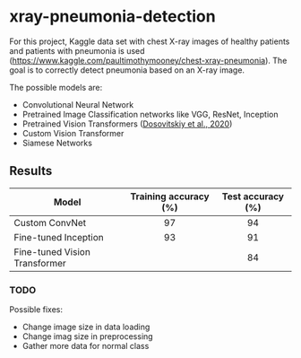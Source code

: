 # xray-pneumonia-detection

For this project, Kaggle data set with chest X-ray images of healthy patients and patients with pneumonia is used (https://www.kaggle.com/paultimothymooney/chest-xray-pneumonia). The goal is to correctly detect pneumonia based on an X-ray image.

The possible models are:
- Convolutional Neural Network
- Pretrained Image Classification networks like VGG, ResNet, Inception
- Pretrained Vision Transformers ([Dosovitskiy et al., 2020](https://arxiv.org/abs/2010.11929))
- Custom Vision Transformer
- Siamese Networks

## Results

| Model | Training accuracy (%) | Test accuracy (%) |
| --- | :---: | :---: |
| Custom ConvNet | 97 | 94 |
| Fine-tuned Inception | 93 | 91 |
| Fine-tuned Vision Transformer | | 84 |


### TODO

Possible fixes:
- Change image size in data loading
- Change imag size in preprocessing
- Gather more data for normal class

